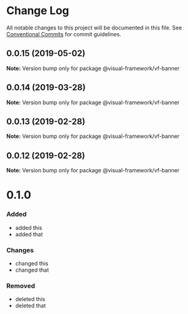 # Change Log

All notable changes to this project will be documented in this file.
See [Conventional Commits](https://conventionalcommits.org) for commit guidelines.

## 0.0.15 (2019-05-02)

**Note:** Version bump only for package @visual-framework/vf-banner





## 0.0.14 (2019-03-28)

**Note:** Version bump only for package @visual-framework/vf-banner





## 0.0.13 (2019-02-28)

**Note:** Version bump only for package @visual-framework/vf-banner





## 0.0.12 (2019-02-28)

**Note:** Version bump only for package @visual-framework/vf-banner





# 0.1.0

### Added
- added this
- added that

### Changes

- changed this
- changed that

### Removed

- deleted this
- deleted that
